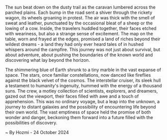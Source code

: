 
The sun beat down on the dusty trail as the caravan lumbered across the parched plains. Each bump in the road sent a shiver through the rickety wagon, its wheels groaning in protest. The air was thick with the smell of sweat and leather, punctuated by the occasional bleat of a sheep or the lowing of a cow. Inside, the travelers huddled together, their faces etched with weariness, but also a strange sense of excitement. The map on the table, worn and frayed at the edges, promised a land of riches beyond their wildest dreams - a land they had only ever heard tales of in hushed whispers around the campfire. This journey was not just about survival, but about adventure, about pushing the boundaries of the known world and discovering what lay beyond the horizon.

The shimmering blue of Earth shrunk to a tiny marble in the vast expanse of space. The stars, once familiar constellations, now danced like fireflies against the black velvet of the cosmos. The interstellar cruiser, its sleek hull a testament to humanity's ingenuity, hummed with the energy of a thousand suns. The crew, a motley collection of scientists, explorers, and dreamers, gazed out the viewport, their faces filled with awe and a touch of apprehension. This was no ordinary voyage, but a leap into the unknown, a journey to distant galaxies and the possibility of encountering life beyond their own world. The vast emptiness of space held the promise of both wonder and danger, beckoning them forward into a future filled with the possibilities of discovery. 

~ By Hozmi - 24 October 2024
